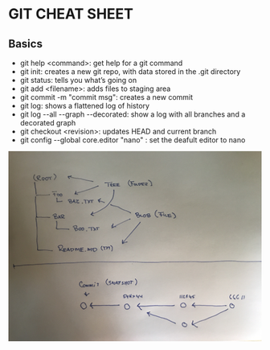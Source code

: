 <!-- JS use if these pages are used as githubpages. can be deleted if used elsewhere -->
<script src="https://code.jquery.com/jquery-3.2.1.min.js"></script>
<script src="../script.js"></script>

# GIT CHEAT SHEET

## Basics
- git help \<command\>: get help for a git command   
- git init: creates a new git repo, with data stored in the .git directory
- git status: tells you what’s going on
- git add \<filename\>: adds files to staging area
- git commit -m "commit msg": creates a new commit
- git log: shows a flattened log of history
- git log --all --graph --decorated: show a log with all branches and a decorated graph 
- git checkout \<revision\>: updates HEAD and current branch
- git config --global core.editor "nano" : set the deafult editor to nano     

    

![](../img/gitdatamodel.jpg)


<!--
![](../img/git_tavle.JPG)
-->
<!--
    ## Branching and merging
    - git branch: shows branches
    - git branch \<name\>: creates a branch
    - git branch -d \<branch name\>: delete branch
    - git checkout -b <name>: creates a branch and switches to it
    - git merge \<branch name\>: merges into current branch

    ## Configuration
    - .gitignore: file for specifying which files should not be included in commits
        - [example (simple):](gitignore_simple.txt)
        - [example (IntelliJ):](gitignore.txt)

    ## Remotes (Github)
    - git remote: list remotes
    - git remote -v: list push and fetch remote url
    - git remote set-url \<remote\> \<url\>: changes the online repository url
    - git remote add \<remote\> \<url\>: add a reference to the remote repository 
    - git push \<remote\> \<local branch\>:\<remote branch\>: send objects to remote, and update remote reference
    - git fetch: retrieve objects/references from a remote
    - git pull: same as git fetch; git merge
    - git clone: download repository from remote
    - git branch -r: list remote branches

-->

